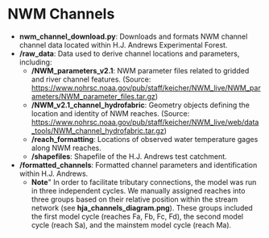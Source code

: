 # NWM Channels

-   **nwm_channel_download.py**: Downloads and formats NWM channel channel data located within H.J. Andrews Experimental Forest.
-   **/raw_data**: Data used to derive channel locations and parameters, including:
    -   **/NWM_parameters_v2.1**: NWM parameter files related to gridded and river channel features. (Source: https://www.nohrsc.noaa.gov/pub/staff/keicher/NWM_live/NWM_parameters/NWM_parameter_files.tar.gz)
    -   **/NWM_v2.1_channel_hydrofabric**: Geometry objects defining the location and identity of NWM reaches. (Source: https://www.nohrsc.noaa.gov/pub/staff/keicher/NWM_live/web/data_tools/NWM_channel_hydrofabric.tar.gz)
    -   **/reach_formatting**: Locations of observed water temperature gages along NWM reaches.
    -   **/shapefiles**: Shapefile of the H.J. Andrews test catchment.
-   **/formatted_channels**: Formatted channel parameters and identification within H.J. Andrews.
    -   **Note**" In order to facilitate tributary connections, the model was run in three independent cycles. We manually assigned reaches into three groups based on their relative position within the stream network (see **hja_channels_diagram.png**). These groups included the first model cycle (reaches Fa, Fb, Fc, Fd), the second model cycle (reach Sa), and the mainstem model cycle (reach Ma).
